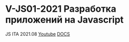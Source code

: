# V-JS01-2021 Разработка приложений на Javascript
JS ITA 2021.08 [Youtube](https://youtube.com/playlist?list=PLcxinMQ6yB5QDMQqMXZiY5E1W0ZVBSadk)
[DOCS](https://drive.google.com/drive/folders/1V9EEyz5zsCsRPZU8nUYls119a1JwO2dk)
